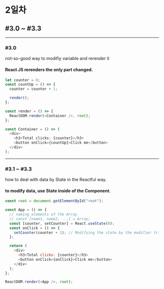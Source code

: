 # 2일차

## #3.0 ~ #3.3

---

### #3.0

not-so-good way to modifiy variable and rerender it

#### React JS rerenders the only part changed.

```javascript
let counter = 0;
const countUp = () => {
  counter = counter + 1;

  render();
};

const render = () => {
  ReactDOM.render(<Container />, root);
};

const Container = () => (
  <div>
    <h3>Total clicks: {counter}</h3>
    <button onClick={countUp}>Click me</button>
  </div>
);
```

---

### #3.1 ~ #3.3

how to deal with data by State in the Reactful way.

#### to modify data, use State inside of the Component.

```javascript
const root = document.getElementById("root");

const App = () => {
  // naming elements of the Array
  // const [name1, name2, ...] = Array;
  const [counter, setCounter] = React.useState(0);
  const onClick = () => {
    setCounter(counter + 1); // Modifying the state by the modifier trigger to Rerender the Component.
  };

  return (
    <div>
      <h3>Total clicks: {counter}</h3>
      <button onClick={onClick}>Click me</button>
    </div>
  );
};

ReactDOM.render(<App />, root);
```
